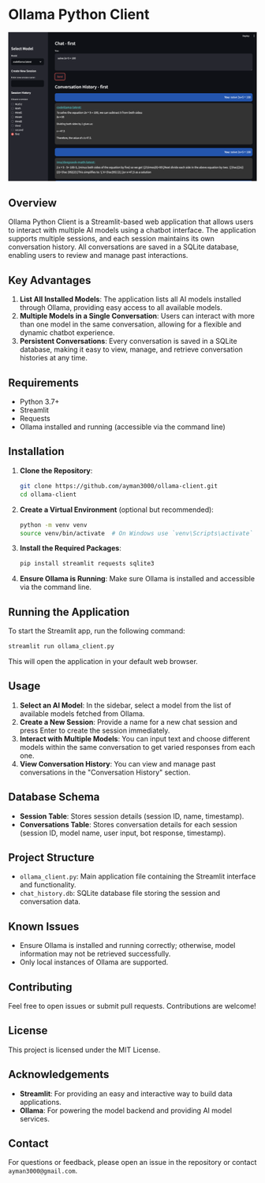 # Ollama Python Client
![Alt Text](ollama-client-wide.png)

## Overview
Ollama Python Client is a Streamlit-based web application that allows users to interact with multiple AI models using a chatbot interface. The application supports multiple sessions, and each session maintains its own conversation history. All conversations are saved in a SQLite database, enabling users to review and manage past interactions.

## Key Advantages
1. **List All Installed Models**: The application lists all AI models installed through Ollama, providing easy access to all available models.
2. **Multiple Models in a Single Conversation**: Users can interact with more than one model in the same conversation, allowing for a flexible and dynamic chatbot experience.
3. **Persistent Conversations**: Every conversation is saved in a SQLite database, making it easy to view, manage, and retrieve conversation histories at any time.

## Requirements
- Python 3.7+
- Streamlit
- Requests
- Ollama installed and running (accessible via the command line)

## Installation

1. **Clone the Repository**:
    ```bash
    git clone https://github.com/ayman3000/ollama-client.git
    cd ollama-client
    ```

2. **Create a Virtual Environment** (optional but recommended):
    ```bash
    python -m venv venv
    source venv/bin/activate  # On Windows use `venv\Scripts\activate`
    ```

3. **Install the Required Packages**:
    ```bash
    pip install streamlit requests sqlite3
    ```

4. **Ensure Ollama is Running**:
    Make sure Ollama is installed and accessible via the command line.

## Running the Application
To start the Streamlit app, run the following command:
```bash
streamlit run ollama_client.py
```
This will open the application in your default web browser.

## Usage

1. **Select an AI Model**: In the sidebar, select a model from the list of available models fetched from Ollama.
2. **Create a New Session**: Provide a name for a new chat session and press Enter to create the session immediately.
3. **Interact with Multiple Models**: You can input text and choose different models within the same conversation to get varied responses from each one.
4. **View Conversation History**: You can view and manage past conversations in the "Conversation History" section.

## Database Schema
- **Session Table**: Stores session details (session ID, name, timestamp).
- **Conversations Table**: Stores conversation details for each session (session ID, model name, user input, bot response, timestamp).

## Project Structure
- `ollama_client.py`: Main application file containing the Streamlit interface and functionality.
- `chat_history.db`: SQLite database file storing the session and conversation data.

## Known Issues
- Ensure Ollama is installed and running correctly; otherwise, model information may not be retrieved successfully.
- Only local instances of Ollama are supported.

## Contributing
Feel free to open issues or submit pull requests. Contributions are welcome!

## License
This project is licensed under the MIT License.

## Acknowledgements
- **Streamlit**: For providing an easy and interactive way to build data applications.
- **Ollama**: For powering the model backend and providing AI model services.

## Contact
For questions or feedback, please open an issue in the repository or contact `ayman3000@gmail.com`.

